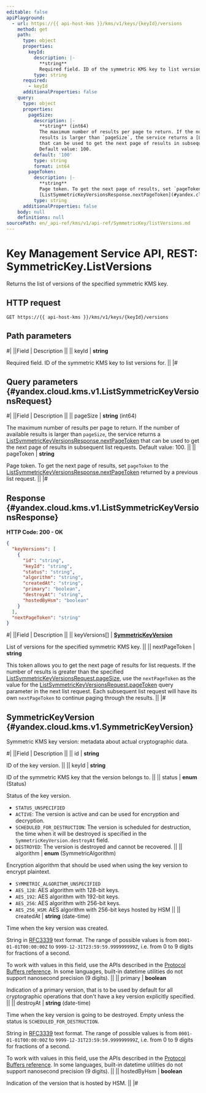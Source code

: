 ```yaml
---
editable: false
apiPlayground:
  - url: https://{{ api-host-kms }}/kms/v1/keys/{keyId}/versions
    method: get
    path:
      type: object
      properties:
        keyId:
          description: |-
            **string**
            Required field. ID of the symmetric KMS key to list versions for.
          type: string
      required:
        - keyId
      additionalProperties: false
    query:
      type: object
      properties:
        pageSize:
          description: |-
            **string** (int64)
            The maximum number of results per page to return. If the number of available
            results is larger than `pageSize`, the service returns a [ListSymmetricKeyVersionsResponse.nextPageToken](#yandex.cloud.kms.v1.ListSymmetricKeyVersionsResponse)
            that can be used to get the next page of results in subsequent list requests.
            Default value: 100.
          default: '100'
          type: string
          format: int64
        pageToken:
          description: |-
            **string**
            Page token. To get the next page of results, set `pageToken` to the
            [ListSymmetricKeyVersionsResponse.nextPageToken](#yandex.cloud.kms.v1.ListSymmetricKeyVersionsResponse) returned by a previous list request.
          type: string
      additionalProperties: false
    body: null
    definitions: null
sourcePath: en/_api-ref/kms/v1/api-ref/SymmetricKey/listVersions.md
---
```


# Key Management Service API, REST: SymmetricKey.ListVersions

Returns the list of versions of the specified symmetric KMS key.

## HTTP request

```
GET https://{{ api-host-kms }}/kms/v1/keys/{keyId}/versions
```

## Path parameters

#|
||Field | Description ||
|| keyId | **string**

Required field. ID of the symmetric KMS key to list versions for. ||
|#

## Query parameters {#yandex.cloud.kms.v1.ListSymmetricKeyVersionsRequest}

#|
||Field | Description ||
|| pageSize | **string** (int64)

The maximum number of results per page to return. If the number of available
results is larger than `pageSize`, the service returns a [ListSymmetricKeyVersionsResponse.nextPageToken](#yandex.cloud.kms.v1.ListSymmetricKeyVersionsResponse)
that can be used to get the next page of results in subsequent list requests.
Default value: 100. ||
|| pageToken | **string**

Page token. To get the next page of results, set `pageToken` to the
[ListSymmetricKeyVersionsResponse.nextPageToken](#yandex.cloud.kms.v1.ListSymmetricKeyVersionsResponse) returned by a previous list request. ||
|#

## Response {#yandex.cloud.kms.v1.ListSymmetricKeyVersionsResponse}

**HTTP Code: 200 - OK**

```json
{
  "keyVersions": [
    {
      "id": "string",
      "keyId": "string",
      "status": "string",
      "algorithm": "string",
      "createdAt": "string",
      "primary": "boolean",
      "destroyAt": "string",
      "hostedByHsm": "boolean"
    }
  ],
  "nextPageToken": "string"
}
```

#|
||Field | Description ||
|| keyVersions[] | **[SymmetricKeyVersion](#yandex.cloud.kms.v1.SymmetricKeyVersion)**

List of versions for the specified symmetric KMS key. ||
|| nextPageToken | **string**

This token allows you to get the next page of results for list requests. If the number
of results is greater than the specified [ListSymmetricKeyVersionsRequest.pageSize](#yandex.cloud.kms.v1.ListSymmetricKeyVersionsRequest), use
the `nextPageToken` as the value for the [ListSymmetricKeyVersionsRequest.pageToken](#yandex.cloud.kms.v1.ListSymmetricKeyVersionsRequest) query parameter
in the next list request. Each subsequent list request will have its own
`nextPageToken` to continue paging through the results. ||
|#

## SymmetricKeyVersion {#yandex.cloud.kms.v1.SymmetricKeyVersion}

Symmetric KMS key version: metadata about actual cryptographic data.

#|
||Field | Description ||
|| id | **string**

ID of the key version. ||
|| keyId | **string**

ID of the symmetric KMS key that the version belongs to. ||
|| status | **enum** (Status)

Status of the key version.

- `STATUS_UNSPECIFIED`
- `ACTIVE`: The version is active and can be used for encryption and decryption.
- `SCHEDULED_FOR_DESTRUCTION`: The version is scheduled for destruction, the time when it will be destroyed
is specified in the `SymmetricKeyVersion.destroyAt` field.
- `DESTROYED`: The version is destroyed and cannot be recovered. ||
|| algorithm | **enum** (SymmetricAlgorithm)

Encryption algorithm that should be used when using the key version to encrypt plaintext.

- `SYMMETRIC_ALGORITHM_UNSPECIFIED`
- `AES_128`: AES algorithm with 128-bit keys.
- `AES_192`: AES algorithm with 192-bit keys.
- `AES_256`: AES algorithm with 256-bit keys.
- `AES_256_HSM`: AES algorithm with 256-bit keys hosted by HSM ||
|| createdAt | **string** (date-time)

Time when the key version was created.

String in [RFC3339](https://www.ietf.org/rfc/rfc3339.txt) text format. The range of possible values is from
`0001-01-01T00:00:00Z` to `9999-12-31T23:59:59.999999999Z`, i.e. from 0 to 9 digits for fractions of a second.

To work with values in this field, use the APIs described in the
[Protocol Buffers reference](https://developers.google.com/protocol-buffers/docs/reference/overview).
In some languages, built-in datetime utilities do not support nanosecond precision (9 digits). ||
|| primary | **boolean**

Indication of a primary version, that is to be used by default for all cryptographic
operations that don't have a key version explicitly specified. ||
|| destroyAt | **string** (date-time)

Time when the key version is going to be destroyed. Empty unless the status
is `SCHEDULED_FOR_DESTRUCTION`.

String in [RFC3339](https://www.ietf.org/rfc/rfc3339.txt) text format. The range of possible values is from
`0001-01-01T00:00:00Z` to `9999-12-31T23:59:59.999999999Z`, i.e. from 0 to 9 digits for fractions of a second.

To work with values in this field, use the APIs described in the
[Protocol Buffers reference](https://developers.google.com/protocol-buffers/docs/reference/overview).
In some languages, built-in datetime utilities do not support nanosecond precision (9 digits). ||
|| hostedByHsm | **boolean**

Indication of the version that is hosted by HSM. ||
|#